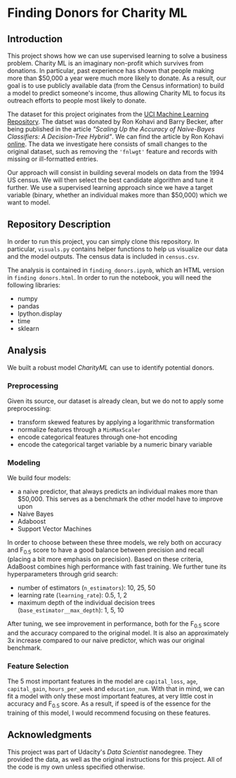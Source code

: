 # Finding Donors for Charity ML

## Introduction

This project shows how we can use supervised learning to solve a business problem. Charity ML is 
an imaginary non-profit which survives from donations. In particular, past experience has shown
that people making more than $50,000 a year were much more likely to donate. As a result, our goal
is to use publicly available data (from the Census information) to build a model to predict someone's
income, thus allowing Charity ML to focus its outreach efforts to people most likely to donate.

 The dataset for this project originates from the [UCI Machine Learning Repository](https://archive.ics.uci.edu/ml/datasets/Census+Income). 
 The datset was donated by Ron Kohavi and Barry Becker, after being published in the article 
 _"Scaling Up the Accuracy of Naive-Bayes Classifiers: A Decision-Tree Hybrid"_. 
 We can find the article by Ron Kohavi [online](https://www.aaai.org/Papers/KDD/1996/KDD96-033.pdf). 
 The data we investigate here consists of small changes to the original dataset, 
 such as removing the `'fnlwgt'` feature and records with missing or ill-formatted entries.
 
 Our approach will consist in building several models on data from the 1994 US census. We will then
 select the best candidate algorithm and tune it further. We use a supervised learning approach since
 we have a target variable (binary, whether an individual makes more than $50,000) which we want to model.
 
 ## Repository Description
 
 In order to run this project, you can simply clone this repository. In particular, `visuals.py`
 contains helper functions to help us visualize our data and the model outputs. The census data
 is included in `census.csv`.
 
 The analysis is contained in `finding_donors.ipynb`, which an HTML version in `finding donors.html`.
 In order to run the notebook, you will need the following libraries:
 * numpy
 * pandas
 * Ipython.display
 * time
 * sklearn
 
 ## Analysis
 
 We built a robust model _CharityML_ can use to identify potential donors.
 
 ### Preprocessing
 
 Given its source, our dataset is already clean, but we do not to apply some preprocessing:
 * transform skewed features by applying a logarithmic transformation
 * normalize features through a `MinMaxScaler`
 * encode categorical features through one-hot encoding
 * encode the categorical target variable by a numeric binary variable
 
 ### Modeling
 
 We build four models:
 * a naive predictor, that always predicts an individual makes more than \$50,000. This serves
 as a benchmark the other model have to improve upon
 * Naive Bayes
 * Adaboost
 * Support Vector Machines
 
 In order to choose between these three models, we rely both on accuracy and F<sub>0.5</sub> score 
 to have a good balance between precision and recall (placing a bit more emphasis on 
 precision). Based on these criteria, AdaBoost combines high performance with fast training. We
 further tune its hyperparameters through grid search:
 * number of estimators (`n_estimators`): 10, 25, 50
 * learning rate (`learning_rate`): 0.5, 1, 2
 * maximum depth of the individual decision trees (`base_estimator__max_depth`): 1, 5, 10
 
 After tuning, we see improvement in performance, both for the F<sub>0.5</sub> score and the accuracy compared
 to the original model. It is also an approximately 3x increase compared to our naive predictor, which
 was our original benchmark.
 
 ### Feature Selection
 
 The 5 most important features in the model are `capital_loss`, `age`, `capital_gain`, `hours_per_week`
 and `education_num`. With that in mind, we can fit a model with only these most important features, at very
 little cost in accuracy and F<sub>0.5</sub> score. As a result, if speed is of the essence for the training
 of this model, I would recommend focusing on these features.
 
 ## Acknowledgments
 
 This project was part of Udacity's _Data Scientist_ nanodegree. They provided the data, as well
 as the original instructions for this project. All of the code is my own unless specified otherwise.
 
 
